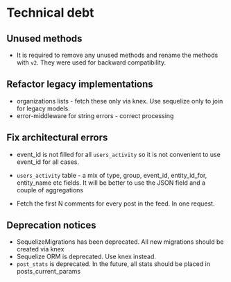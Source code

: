# Technical debt

## Unused methods
* It is required to remove any unused methods and rename the methods with `v2`. They were used for backward compatibility.

## Refactor legacy implementations
* organizations lists - fetch these only via knex. Use sequelize only to join for legacy models.
* error-middleware for string errors - correct processing

## Fix architectural errors
* event_id is not filled for all `users_activity` so it is not convenient to use event_id for all cases.
* `users_activity` table - a mix of type, group, event_id, entity_id_for, entity_name etc fields. It will be better to use the JSON
field and a couple of aggregations

* Fetch the first N comments for every post in the feed. In one request.

## Deprecation notices
* SequelizeMigrations has been deprecated. All new migrations should be created via knex
* Sequelize ORM is deprecated. Use knex instead.
* `post_stats` is deprecated. In the future, all stats should be placed in posts_current_params
